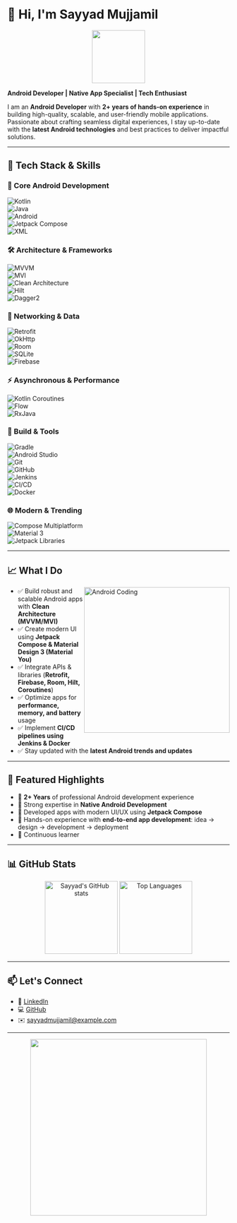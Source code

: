 # 👋 Hi, I'm Sayyad Mujjamil  

<p align="center">
  <!-- Simple Header GIF -->
  <img src="https://media.giphy.com/media/WFZvB7VIXBgiz3oDXE/giphy.gif" width="120px" height="120px" />
</p>  

**Android Developer | Native App Specialist | Tech Enthusiast**  

I am an **Android Developer** with **2+ years of hands-on experience** in building high-quality, scalable, and user-friendly mobile applications. Passionate about crafting seamless digital experiences, I stay up-to-date with the **latest Android technologies** and best practices to deliver impactful solutions.  

---

## 🔧 Tech Stack & Skills  

### 🚀 Core Android Development  
![Kotlin](https://img.shields.io/badge/Kotlin-7F52FF?style=for-the-badge)  
![Java](https://img.shields.io/badge/Java-ED8B00?style=for-the-badge)  
![Android](https://img.shields.io/badge/Android-3DDC84?style=for-the-badge)  
![Jetpack Compose](https://img.shields.io/badge/Jetpack%20Compose-4285F4?style=for-the-badge)  
![XML](https://img.shields.io/badge/XML-FF6600?style=for-the-badge)  

### 🛠 Architecture & Frameworks  
![MVVM](https://img.shields.io/badge/MVVM-02569B?style=for-the-badge)  
![MVI](https://img.shields.io/badge/MVI-009688?style=for-the-badge)  
![Clean Architecture](https://img.shields.io/badge/Clean%20Architecture-673AB7?style=for-the-badge)  
![Hilt](https://img.shields.io/badge/Hilt-D00000?style=for-the-badge)  
![Dagger2](https://img.shields.io/badge/Dagger2-FF6F00?style=for-the-badge)  

### 📡 Networking & Data  
![Retrofit](https://img.shields.io/badge/Retrofit-0091EA?style=for-the-badge)  
![OkHttp](https://img.shields.io/badge/OkHttp-607D8B?style=for-the-badge)  
![Room](https://img.shields.io/badge/Room-FFB300?style=for-the-badge)  
![SQLite](https://img.shields.io/badge/SQLite-07405E?style=for-the-badge)  
![Firebase](https://img.shields.io/badge/Firebase-FFCA28?style=for-the-badge)  

### ⚡ Asynchronous & Performance  
![Kotlin Coroutines](https://img.shields.io/badge/Coroutines-0095D5?style=for-the-badge)  
![Flow](https://img.shields.io/badge/Flow-03A9F4?style=for-the-badge)  
![RxJava](https://img.shields.io/badge/RxJava-B7178C?style=for-the-badge)  

### 🔧 Build & Tools  
![Gradle](https://img.shields.io/badge/Gradle-02303A?style=for-the-badge)  
![Android Studio](https://img.shields.io/badge/Android%20Studio-3DDC84?style=for-the-badge)  
![Git](https://img.shields.io/badge/Git-F05032?style=for-the-badge)  
![GitHub](https://img.shields.io/badge/GitHub-181717?style=for-the-badge)  
![Jenkins](https://img.shields.io/badge/Jenkins-D33833?style=for-the-badge)  
![CI/CD](https://img.shields.io/badge/CI%2FCD-4285F4?style=for-the-badge)  
![Docker](https://img.shields.io/badge/Docker-2496ED?style=for-the-badge)  

### 🌐 Modern & Trending  
![Compose Multiplatform](https://img.shields.io/badge/Compose%20Multiplatform-4285F4?style=for-the-badge)  
![Material 3](https://img.shields.io/badge/Material%20You-6200EE?style=for-the-badge)  
![Jetpack Libraries](https://img.shields.io/badge/Jetpack%20Libraries-4285F4?style=for-the-badge)  

---

## 📈 What I Do  

<img align="right" alt="Android Coding" width="330" src="https://media.giphy.com/media/Ll22OhMLAlVDb8UQWe/giphy.gif" />  

- ✅ Build robust and scalable Android apps with **Clean Architecture (MVVM/MVI)**  
- ✅ Create modern UI using **Jetpack Compose & Material Design 3 (Material You)**  
- ✅ Integrate APIs & libraries (**Retrofit, Firebase, Room, Hilt, Coroutines**)  
- ✅ Optimize apps for **performance, memory, and battery** usage  
- ✅ Implement **CI/CD pipelines using Jenkins & Docker**  
- ✅ Stay updated with the **latest Android trends and updates**  

---

## 🌟 Featured Highlights  

- 🔹 **2+ Years** of professional Android development experience  
- 🔹 Strong expertise in **Native Android Development**  
- 🔹 Developed apps with modern UI/UX using **Jetpack Compose**  
- 🔹 Hands-on experience with **end-to-end app development**: idea → design → development → deployment  
- 🔹 Continuous learner  

---

## 📊 GitHub Stats  

<p align="center">
  <img src="https://github-readme-stats.vercel.app/api?username=sayyadmujjamil&show_icons=true&theme=tokyonight" alt="Sayyad's GitHub stats" height="165"/>
  <img src="https://github-readme-stats.vercel.app/api/top-langs/?username=sayyadmujjamil&layout=compact&theme=tokyonight" alt="Top Languages" height="165"/>
</p>  

---

## 📫 Let's Connect  

- 💼 [LinkedIn](https://www.linkedin.com/)  
- 💻 [GitHub](https://github.com/)  
- ✉️ sayyadmujjamil@example.com  

---

<p align="center">
  <!-- Clean Footer Banner -->
  <img src="https://developer.android.com/images/social/android-developers.png" width="400px"/>
</p>  
